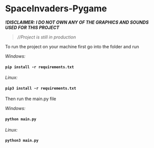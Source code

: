 # SpaceInvaders-Pygame
 
 ***!DISCLAIMER: I DO NOT OWN ANY OF THE GRAPHICS AND SOUNDS USED FOR THIS PROJECT***
 
 >*//Project is still in production*
 
 To run the project on your machine first go into the folder and run 
 
 *Windows:* 
 
 #### ```pip install -r requirements.txt```
 
 *Linux:*
 
 #### ```pip3 install -r requirements.txt```
 
 Then run the main.py file
 
 *Windows:*
 
 #### ```python main.py```

*Linux:*

#### ```python3 main.py```
